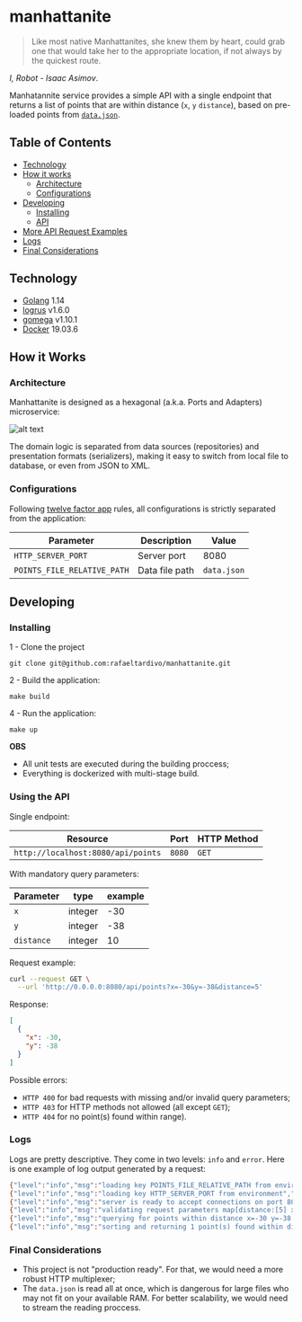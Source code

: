 # manhattanite
> Like most native Manhattanites, she knew them by heart, could grab one that would take her to the appropriate location, if not always by the quickest route. 


*I, Robot - Isaac Asimov*.

Manhatannite service provides a simple API with a single endpoint that returns a list of points that are within distance (`x`, `y` `distance`), based on pre-loaded points from [`data.json`](data/data.json).

## Table of Contents

- [Technology](#technology)
- [How it works](#how-it-works)
	- [Architecture](#architecture)
	- [Configurations](#configurations)
- [Developing](#developing)
    - [Installing](#installing)
    - [API](#using-the-api)
- [More API Request Examples](#more-api-request-examples)
- [Logs](#logs)
- [Final Considerations](#final-considerations)
    

## Technology
- [Golang](https://www.python.org/) 1.14
- [logrus](github.com/sirupsen/logrus) v1.6.0
- [gomega](github.com/onsi/gomega) v1.10.1
- [Docker](https://www.docker.com/) 19.03.6



## How it Works

### Architecture
Manhattanite is designed as a hexagonal (a.k.a. Ports and Adapters) microservice:

![alt text](https://user-images.githubusercontent.com/4626533/84606411-5bf23880-ae7c-11ea-8f44-413bfed7e4af.jpg)

The domain logic is separated from data sources (repositories) and presentation formats (serializers), making it easy to switch from local file to database, or even from JSON to XML.

### Configurations

Following [twelve factor app](https://12factor.net/) rules, all configurations is strictly separated from the application:

|     Parameter                |     Description  |      Value        |
|------------------------------|------------------|-------------------|
| `HTTP_SERVER_PORT`           |    Server port   |  8080             |
| `POINTS_FILE_RELATIVE_PATH`  |  Data file path  |  `data.json`      |  



## Developing

### Installing
1 - Clone the project
```
git clone git@github.com:rafaeltardivo/manhattanite.git  
```
2 - Build the application:  
```
make build
```  
4 - Run the application:  
```  
make up
```  

**OBS**
 - All unit tests are executed during the building proccess;
  - Everything is dockerized with multi-stage build.

### Using the API

Single endpoint:

|  Resource                           | Port  | HTTP Method |  
|-------------------------------------|-------|-------------|  
| `http://localhost:8080/api/points`  | `8080`|  `GET`      |

With mandatory query parameters:

|  Parameter  | type   | example |  
|-------------|--------|---------|  
|     `x`     | integer|  -30    |
|     `y`     | integer|  -38    |
|  `distance` | integer|   10    |


Request example:


```bash
curl --request GET \
  --url 'http://0.0.0.0:8080/api/points?x=-30&y=-38&distance=5'
```

Response: 

```json
[
  {
    "x": -30,
    "y": -38
  }
]
```

Possible errors:

 - `HTTP 400` for bad requests with missing and/or invalid query parameters;
 - `HTTP 403` for HTTP methods not allowed (all except `GET`);
 - `HTTP 404` for no point(s) found within range).


### Logs
Logs are pretty descriptive. They come in two levels: `info` and `error`. Here is one example of log output generated by a request:

```bash
{"level":"info","msg":"loading key POINTS_FILE_RELATIVE_PATH from environment","time":"2020-06-14T23:47:46Z"}
{"level":"info","msg":"loading key HTTP_SERVER_PORT from environment","time":"2020-06-14T23:47:46Z"}
{"level":"info","msg":"server is ready to accept connections on port 8080","time":"2020-06-14T23:47:46Z"}
{"level":"info","msg":"validating request parameters map[distance:[5] x:[-30] y:[-38]]","time":"2020-06-14T23:47:51Z"}
{"level":"info","msg":"querying for points within distance x=-30 y=-38 distance=5 ","time":"2020-06-14T23:47:51Z"}
{"level":"info","msg":"sorting and returning 1 point(s) found within distance","time":"2020-06-14T23:47:51Z"}
```

### Final Considerations
- This project is not "production ready". For that, we would need a more robust HTTP multiplexer;
- The `data.json` is read all at once, which is dangerous for large files who may not fit on your available RAM. For better scalability, we would need to stream the reading proccess.